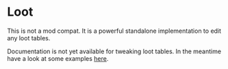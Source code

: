 # Loot

This is not a mod compat. It is a powerful standalone implementation to edit any loot tables.

Documentation is not yet available for tweaking loot tables.
In the meantime have a look at some examples [here](https://github.com/CleanroomMC/GroovyScript/blob/master/examples/loot.groovy).